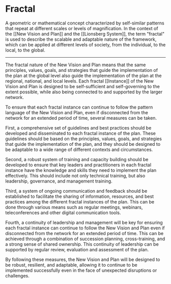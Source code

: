 # Fractal

A geometric or mathematical concept characterized by self-similar patterns that repeat at different scales or levels of magnification. In the context of the [[New Vision and Plan]] and the [[Lionsberg System]], the term "fractal" is used to describe the scalable and adaptable nature of the framework, which can be applied at different levels of society, from the individual, to the local, to the global.
___
The fractal nature of the New Vision and Plan means that the same principles, values, goals, and strategies that guide the implementation of the plan at the global level also guide the implementation of the plan at the regional, national, and local levels. Each fractal [[Instance]] of the New Vision and Plan is designed to be self-sufficient and self-governing to the extent possible, while also being connected to and supported by the larger network.

To ensure that each fractal instance can continue to follow the pattern language of the New Vision and Plan, even if disconnected from the network for an extended period of time, several measures can be taken.

First, a comprehensive set of guidelines and best practices should be developed and disseminated to each fractal instance of the plan. These guidelines should be based on the principles, values, goals, and strategies that guide the implementation of the plan, and they should be designed to be adaptable to a wide range of different contexts and circumstances.

Second, a robust system of training and capacity building should be developed to ensure that key leaders and practitioners in each fractal instance have the knowledge and skills they need to implement the plan effectively. This should include not only technical training, but also leadership, governance, and management training.

Third, a system of ongoing communication and feedback should be established to facilitate the sharing of information, resources, and best practices among the different fractal instances of the plan. This can be done through various means such as regular meetings, webinars, teleconferences and other digital communication tools.

Fourth, a continuity of leadership and management will be key for ensuring each fractal instance can continue to follow the New Vision and Plan even if disconnected from the network for an extended period of time. This can be achieved through a combination of succession planning, cross-training, and a strong sense of shared ownership. This continuity of leadership can be supported by regular review, evaluation and assessment of the plan.

By following these measures, the New Vision and Plan will be designed to be robust, resilient, and adaptable, allowing it to continue to be implemented successfully even in the face of unexpected disruptions or challenges.